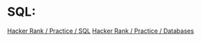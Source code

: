 # SQL:
[Hacker Rank / Practice / SQL](https://github.com/debacoding/SQL/tree/main/HACKERRANK)
[Hacker Rank / Practice / Databases]()
